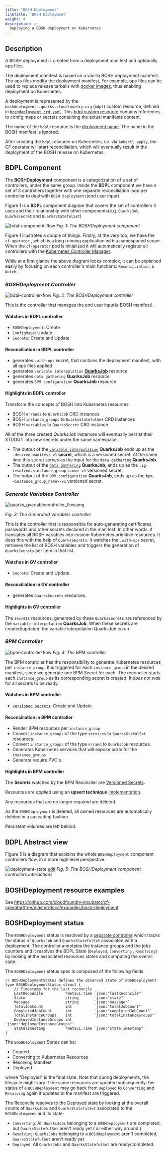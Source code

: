 ```yaml
---
title: "BOSH Deployment"
linkTitle: "BOSH Deployment"
weight: 4
description: >
  Deploying a BOSH deployment on Kubernetes
---
```


## Description

A BOSH deployment is created from a deployment manifest and optionally ops files.

The deployment manifest is based on a vanilla BOSH deployment manifest.
The ops files modify the deployment manifest. For example, ops files can be used to replace release tarballs with [docker images](https://ci.flintstone.cf.cloud.ibm.com/teams/containerization/pipelines/release-images), thus enabling deployment on Kubernetes.

A deployment is represented by the `boshdeployments.quarks.cloudfoundry.org` (`bdpl`) custom resource, defined in [`boshdeployment_crd.yaml`](https://github.com/cloudfoundry-incubator/cf-operator/tree/master/docs/crds/quarks_v1alpha1_boshdeployment_crd.yaml).
This [bdpl custom resource](https://github.com/cloudfoundry-incubator/cf-operator/tree/master/docs/examples/bosh-deployment/boshdeployment.yaml) contains references to config maps or secrets containing the actual manifests content.

The name of the `bdpl` resource is the [deployment name](https://bosh.io/docs/manifest-v2/#deployment). The name in the BOSH manifest is ignored.

After creating the `bdpl` resource on Kubernetes, i.e. via `kubectl apply`, the CF operator will start reconciliation, which will eventually result in the deployment
of the BOSH release on Kubernetes.

## BDPL Component

The **BOSHDeployment** component is a categorization of a set of controllers, under the same group. Inside the **BDPL** component we have a set of 3 controllers together with one separate reconciliation loop per controller to deal with `BOSH deployments`(end user input)

Figure 1 is a **BDPL** component diagram that covers the set of controllers it uses and their relationship with other components(e.g. `QuarksJob`, `QuarksSecret` and `QuarksStatefulSet`)

![bdpl-component-flow](../quarks_bdplcomponent_flow.png)
*Fig. 1: The BOSHDeployment component*

Figure 1 illustrates a couple of things. Firstly, at the very top, we have the `cf-operator` , which is a long running application with a namespaced scope. When the `cf-operator` pod is initialized it will automatically register all controllers with the [Kubernetes Controller Manager](https://kubernetes.io/docs/reference/command-line-tools-reference/kube-controller-manager/).

While at a first glance the above diagram looks complex, it can be explained easily by focusing on each controller´s main functions: `Reconciliation & Watch`.

### **_BOSHDeployment Controller_**

![bdpl-controller-flow](../quarks_bdplcontroller_flow.png)
*Fig. 2: The BOSHDeployment controller*

This is the controller that manages the end user input(a BOSH manifest).

#### Watches in BDPL controller

- `BOSHDeployment`: Create
- `ConfigMaps`: Update
- `Secrets`: Create and Update

#### Reconciliation in BDPL controller

- generates `.with-ops` secret, that contains the deployment manifest, with all ops files applied
- generates `variable interpolation` [**QuarksJob**](https://github.com/cloudfoundry-incubator/quarks-job/tree/master/README.md#one-off-jobs-auto-errands) resource
- generates `data gathering` **QuarksJob** resource
- generates `BPM configuration` **QuarksJob** resource

#### Highlights in BDPL controller

Transform the concepts of BOSH into Kubernetes resources:

- BOSH `errands` to `QuarksJob` CRD instances
- BOSH `instance_groups` to `QuarksStatefulSet` CRD instances
- BOSH `variables` to `QuarksSecret` CRD instance

All of the three created *QuarksJob* instances will eventually persist their STDOUT into new secrets under the same namespace.

- The output of the [`variable interpolation`](https://github.com/cloudfoundry-incubator/cf-operator/tree/master/docs/commands/cf-operator_util_variable-interpolation.md) **QuarksJob** ends up as the `.desired-manifest-v1` **secret**, which is a versioned secret. At the same time this secret serves as the input for the `data gathering` **QuarksJob**.
- The output of the [`data gathering`](https://github.com/cloudfoundry-incubator/cf-operator/tree/master/docs/commands/cf-operator_util_instance-group.md) **QuarksJob**, ends up
as the `.ig-resolved.<instance_group_name>-v1` versioned secret.
- The output of the `BPM configuration` **QuarksJob**, ends up as the `bpm.<instance_group_name>-v1` versioned secret.

### **_Generate Variables Controller_**

![quarks_gvariablecontroller_flow.png](../quarks_gvariablecontroller_flow.png)

*Fig. 3: The Generated Variables controller*

This is the controller that is responsible for auto-generating certificates, passwords and other secrets declared in the manifest. In other words, it translates all BOSH variables into custom Kubernetes primitive resources. It does this with the help of `QuarksSecrets`. It watches the `.with-ops` secret, retrieves the list of BOSH variables and triggers the generation of `QuarksSecrets` per item in that list.

#### Watches in GV controller

- `Secrets`: Create and Update.

#### Reconciliation in GV controller

- generates `QuarksSecrets` resources.

#### Highlights in GV controller

The `secrets` resources,  generated by these `QuarksSecrets` are referenced by the `variable interpolation` **QuarksJob**. When these secrets are created/updated, the variable interpolation QuarksJob is run.

### **_BPM Controller_**

![bpm-controller-flow](../quarks_bpm-controller_flow.png)
*Fig. 4: The BPM controller*

The BPM controller has the responsibility to generate Kubernetes resources per `instance_group`. It is triggered for each `instance_group` in the desired manifest, since we generate one BPM Secret for each. The reconciler starts each `instance_group` as its corresponding secret is created. It *does not wait* for all secrets to be ready.

#### Watches in BPM controller

- [`versioned secrets`](https://github.com/cloudfoundry-incubator/quarks-job/blob/master/docs/quarksjob.md#versioned-secrets): Create and Update.

#### Reconciliation in BPM controller

- Render BPM resources per `instance_group`
- Convert `instance_groups` of the type `services` to `QuarksStafulSet` resources.
- Convert `instance_groups` of the type `errand` to `QuarksJob` resources.
- Generates Kubernetes services that will expose ports for the `instance_groups`
- Generate require PVC´s.

#### Highlights in BPM controller

The **Secrets** watched by the BPM Reconciler are [Versioned Secrets](https://github.com/cloudfoundry-incubator/quarks-job/blob/master/docs/quarksjob.md#versioned-secrets).

Resources are _applied_ using an **upsert technique** [implementation](https://godoc.org/sigs.k8s.io/controller-runtime/pkg/controller/controllerutil#CreateOrUpdate).

Any resources that are no longer required are deleted.

As the `BOSHDeployment` is deleted, all owned resources are automatically deleted in a cascading fashion.

Persistent volumes are left behind.

## BDPL Abstract view

Figure 5 is a diagram that explains the whole `BOSHDeployment` component controllers flow, in a more high level perspective.

![deployment-state](https://docs.google.com/drawings/d/e/2PACX-1vTsCO5USd8AJIk_uHMRKl0NABuW85uVGJNebNvgI0Hz_9jhle6fcynLTcHh8cxW6lMgaV_DWyPEvm2-/pub?w=3161&h=2376)
[edit](https://docs.google.com/drawings/d/126ExNqPxDg1LcB14pbtS5S-iJzLYPyXZ5Jr9vTfFqXA/edit?usp=sharing)
*Fig. 5: The BOSHDeployment component controllers interactions*

## BOSHDeployment resource examples

See https://github.com/cloudfoundry-incubator/cf-operator/tree/master/docs/examples/bosh-deployment

## BOSHDeployment status

The `BOSHDeployment` status is resolved by a [separate controller](https://github.com/cloudfoundry-incubator/quarks-operator/blob/c6480811376faf81d6edadb62fcd0c7951e173c1/pkg/kube/controllers/boshdeployment/status_reconciler.go) which tracks the status of `QuarksJob` and `QuarksStatefulSet` associated with a deployment.
The controller annotates the instance groups and the jobs counters and it resolves the BDPL State (`Deployed`, `Converting` , `Resolving`) by looking at the associated resources states and computing the overall state.

The `BOSHDeployment` status spec is composed of the following fields:

```golang
// BOSHDeploymentStatus defines the observed state of BOSHDeployment
type BOSHDeploymentStatus struct {
	// Timestamp for the last reconcile
	LastReconcile          *metav1.Time `json:"lastReconcile"`
	State                  string       `json:"state"`
	Message                string       `json:"message"`
	TotalJobCount          int          `json:"totalJobCount"`
	CompletedJobCount      int          `json:"completedJobCount"`
	TotalInstanceGroups    int          `json:"totalInstanceGroups"`
	DeployedInstanceGroups int          `json:"deployedInstanceGroups"`
	StateTimestamp         *metav1.Time `json:"stateTimestamp"`
}
```

The `BOSHDeployment` States can be:

- Created
- Converting to Kubernetes Resources
- Resolving Manifest
- Deployed

where "Deployed" is the final state. Note that during deployments, the lifecycle might vary if the same resources are updated subsequently: the status of a `BOSHDeployment` may go back from `Deployed` to `Converting` and `Resolving` again if updates to the manifest are triggered.

The Reconcile resolves to the Deployed state by looking at the overall counts of `QuarksJobs` and `QuarksStatefulSet` associated to the `BOSHDeployment` and its state:

- `Converting`: All `QuarksJobs` belonging to a `BOSHDeployment` are completed, but `QuarksStatefulSet` aren't ready yet ( or either way around )
- `Resolving`: `QuarksJobs` belonging to a `BOSHDeployment` aren't completed, `QuarksStatefulSet` aren't ready yet
- `Deployed`: All `QuarksJobs` and `QuarksStatefulSet` are ready/completed.
